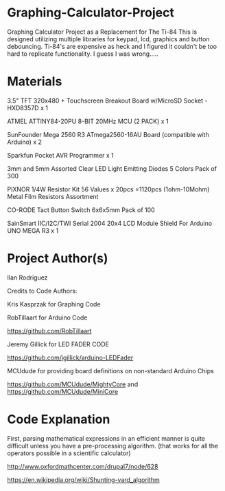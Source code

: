 # Graphing-Calculator-Project
Graphing Calculator Project as a Replacement for The Ti-84
This is designed utilizing multiple libraries for keypad, lcd, graphics and button debouncing.
Ti-84's are expensive as heck and I figured it couldn't be too hard to replicate functionality.
I guess I was wrong.....

# Materials
3.5" TFT 320x480 + Touchscreen Breakout Board w/MicroSD Socket - HXD8357D x 1

ATMEL ATTINY84-20PU 8-BIT 20MHz MCU (2 PACK) x 1

SunFounder Mega 2560 R3 ATmega2560-16AU Board (compatible with Arduino) x 2

Sparkfun Pocket AVR Programmer x 1

3mm and 5mm Assorted Clear LED Light Emitting Diodes 5 Colors Pack of 300

PIXNOR 1/4W Resistor Kit 56 Values x 20pcs =1120pcs (1ohm-10Mohm) Metal Film Resistors Assortment

CO-RODE Tact Button Switch 6x6x5mm Pack of 100

SainSmart IIC/I2C/TWI Serial 2004 20x4 LCD Module Shield For Arduino UNO MEGA R3 x 1


# Project Author(s)

Ilan Rodriguez

Credits to Code Authors: 

Kris Kasprzak for Graphing Code

RobTillaart for Arduino Code

  https://github.com/RobTillaart
  
Jeremy Gillick for LED FADER CODE

  https://github.com/jgillick/arduino-LEDFader
 
MCUdude for providing board definitions on non-standard Arduino Chips

  https://github.com/MCUdude/MightyCore and https://github.com/MCUdude/MiniCore

# Code Explanation

First, parsing mathematical expressions in an efficient manner is quite difficult unless you have a pre-processing algorithm. (that works for all the operators possible in a scientific calculator)

http://www.oxfordmathcenter.com/drupal7/node/628

https://en.wikipedia.org/wiki/Shunting-yard_algorithm

